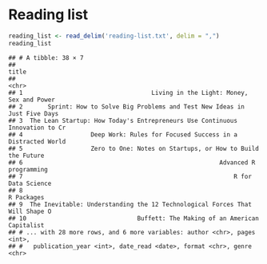 Reading list
================

``` r
reading_list <- read_delim('reading-list.txt', delim = ",")
reading_list
```

    ## # A tibble: 38 × 7
    ##                                                                          title
    ##                                                                          <chr>
    ## 1                                    Living in the Light: Money, Sex and Power
    ## 2       Sprint: How to Solve Big Problems and Test New Ideas in Just Five Days
    ## 3  The Lean Startup: How Today's Entrepreneurs Use Continuous Innovation to Cr
    ## 4                   Deep Work: Rules for Focused Success in a Distracted World
    ## 5                   Zero to One: Notes on Startups, or How to Build the Future
    ## 6                                                       Advanced R programming
    ## 7                                                           R for Data Science
    ## 8                                                                   R Packages
    ## 9  The Inevitable: Understanding the 12 Technological Forces That Will Shape O
    ## 10                               Buffett: The Making of an American Capitalist
    ## # ... with 28 more rows, and 6 more variables: author <chr>, pages <int>,
    ## #   publication_year <int>, date_read <date>, format <chr>, genre <chr>
